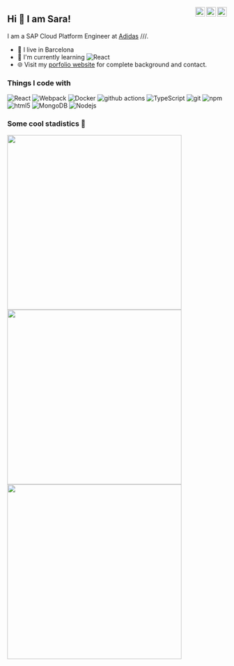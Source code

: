 <a href="https://twitter.com/saradasilva" target="_blank" rel="nofollow"><img align="right" alt="Sara's Twitter" width="22px" src="https://cdn.jsdelivr.net/npm/simple-icons@v3/icons/twitter.svg" /></a><a href="https://www.linkedin.com/in/sara-moreno-da-silva-49862a8b/" target="_blank" rel="nofollow"><img align="right" alt="Pratik's Linkdein" width="22px" src="https://cdn.jsdelivr.net/npm/simple-icons@v3/icons/linkedin.svg" /></a><a href="https://www.instagram.com/sara_wittel/" target="_blank" rel="nofollow"><img align="right" alt="Pratik's Insta" width="22px" src="https://cdn.jsdelivr.net/npm/simple-icons@v3/icons/instagram.svg" /></a>

## Hi 👋 I am Sara! 
I am a SAP Cloud Platform Engineer at [Adidas](https://adidas.es/) ///. 

- 🌃 I live in Barcelona
- 💭 I'm currently learning <img alt="React" src="https://img.shields.io/badge/-React-45b8d8?style=flat-square&logo=react&logoColor=white" />
- 🌐 Visit my [porfolio website](https://sapworkbench.es/) for complete background and contact.

<h3>Things I code with</h3>
<p>
  <img alt="React" src="https://img.shields.io/badge/-React-45b8d8?style=flat-square&logo=react&logoColor=white" />
  <img alt="Webpack" src="https://img.shields.io/badge/-Webpack-8DD6F9?style=flat-square&logo=webpack&logoColor=white" /> 
  <img alt="Docker" src="https://img.shields.io/badge/-Docker-46a2f1?style=flat-square&logo=docker&logoColor=white" />
  <img alt="github actions" src="https://img.shields.io/badge/-Github_Actions-2088FF?style=flat-square&logo=github-actions&logoColor=white" />
  <img alt="TypeScript" src="https://img.shields.io/badge/-TypeScript-007ACC?style=flat-square&logo=typescript&logoColor=white" />
  <img alt="git" src="https://img.shields.io/badge/-Git-F05032?style=flat-square&logo=git&logoColor=white" />
  <img alt="npm" src="https://img.shields.io/badge/-NPM-CB3837?style=flat-square&logo=npm&logoColor=white" />
  <img alt="html5" src="https://img.shields.io/badge/-HTML5-E34F26?style=flat-square&logo=html5&logoColor=white" />
  <img alt="MongoDB" src="https://img.shields.io/badge/-MongoDB-13aa52?style=flat-square&logo=mongodb&logoColor=white" />
  <img alt="Nodejs" src="https://img.shields.io/badge/-Nodejs-43853d?style=flat-square&logo=Node.js&logoColor=white" />
</p>


<h3>Some cool stadistics 👾 </h3>

<p align = "left">
  <img src = "https://github-readme-stats.vercel.app/api?username=saradasilva&show_icons=true&theme=tokyonight" width = 400>
  <img src = "https://github-readme-streak-stats.herokuapp.com?user=saradasilva&theme=tokyonight" width = 400><br>
  <img src = "https://github-readme-stats.vercel.app/api/top-langs/?username=saradasilva&layout=compact&theme=tokyonight" width=400>
</p>

<!---
saradasilva/saradasilva is a ✨ special ✨ repository because its `README.md` (this file) appears on your GitHub profile.
You can click the Preview link to take a look at your changes.
--->
